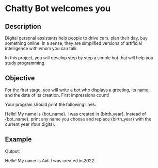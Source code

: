 # Chatty Bot welcomes you
## Description
Digital personal assistants help people to drive cars, plan their day, buy something online. In a sense, they are simplified versions of artificial intelligence with whom you can talk.

In this project, you will develop step by step a simple bot that will help you study programming.

## Objective
For the first stage, you will write a bot who displays a greeting, its name, and the date of its creation. First impressions count!

Your program should print the following lines:

Hello! My name is {bot_name}.
I was created in {birth_year}.
Instead of {bot_name}, print any name you choose and replace {birth_year} with the current year (four digits).

## Example
Output:

Hello! My name is Aid.
I was created in 2022.